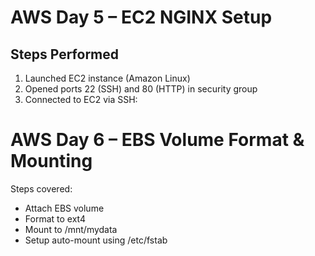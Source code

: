 # AWS Day 5 – EC2 NGINX Setup

## Steps Performed

1. Launched EC2 instance (Amazon Linux)
2. Opened ports 22 (SSH) and 80 (HTTP) in security group
3. Connected to EC2 via SSH:
# AWS Day 6 – EBS Volume Format & Mounting

Steps covered:
- Attach EBS volume
- Format to ext4
- Mount to /mnt/mydata
- Setup auto-mount using /etc/fstab

